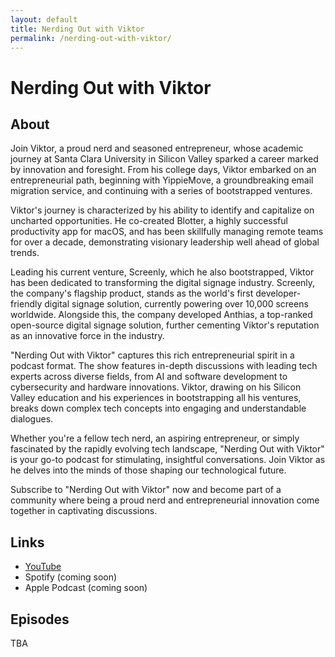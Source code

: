 ```yaml
---
layout: default
title: Nerding Out with Viktor
permalink: /nerding-out-with-viktor/
---
```


# Nerding Out with Viktor


## About

Join Viktor, a proud nerd and seasoned entrepreneur, whose academic journey at Santa Clara University in Silicon Valley sparked a career marked by innovation and foresight. From his college days, Viktor embarked on an entrepreneurial path, beginning with YippieMove, a groundbreaking email migration service, and continuing with a series of bootstrapped ventures.

Viktor's journey is characterized by his ability to identify and capitalize on uncharted opportunities. He co-created Blotter, a highly successful productivity app for macOS, and has been skillfully managing remote teams for over a decade, demonstrating visionary leadership well ahead of global trends.

Leading his current venture, Screenly, which he also bootstrapped, Viktor has been dedicated to transforming the digital signage industry. Screenly, the company's flagship product, stands as the world's first developer-friendly digital signage solution, currently powering over 10,000 screens worldwide. Alongside this, the company developed Anthias, a top-ranked open-source digital signage solution, further cementing Viktor's reputation as an innovative force in the industry.

"Nerding Out with Viktor" captures this rich entrepreneurial spirit in a podcast format. The show features in-depth discussions with leading tech experts across diverse fields, from AI and software development to cybersecurity and hardware innovations. Viktor, drawing on his Silicon Valley education and his experiences in bootstrapping all his ventures, breaks down complex tech concepts into engaging and understandable dialogues.

Whether you're a fellow tech nerd, an aspiring entrepreneur, or simply fascinated by the rapidly evolving tech landscape, "Nerding Out with Viktor" is your go-to podcast for stimulating, insightful conversations. Join Viktor as he delves into the minds of those shaping our technological future.

Subscribe to "Nerding Out with Viktor" now and become part of a community where being a proud nerd and entrepreneurial innovation come together in captivating discussions.


## Links

* [YouTube](https://www.youtube.com/@nerdingoutwithviktor )
* Spotify (coming soon)
* Apple Podcast (coming soon)

## Episodes

TBA

